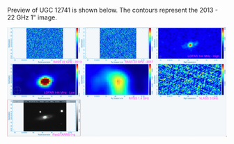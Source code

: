 Preview of UGC 12741 is shown below. The contours represent the 2013 - 22 GHz 1" image. 

![UGC12741.png](UGC12741.png "UGC12741")

